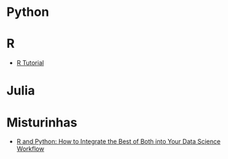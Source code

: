 

# Python


# R 
 - [R Tutorial](http://www.cyclismo.org/tutorial/R/)

# Julia


# Misturinhas 
- [R and Python: How to Integrate the Best of Both into Your Data Science Workflow](https://www.r-bloggers.com/r-and-python-how-to-integrate-the-best-of-both-into-your-data-science-workflow/amp/)
